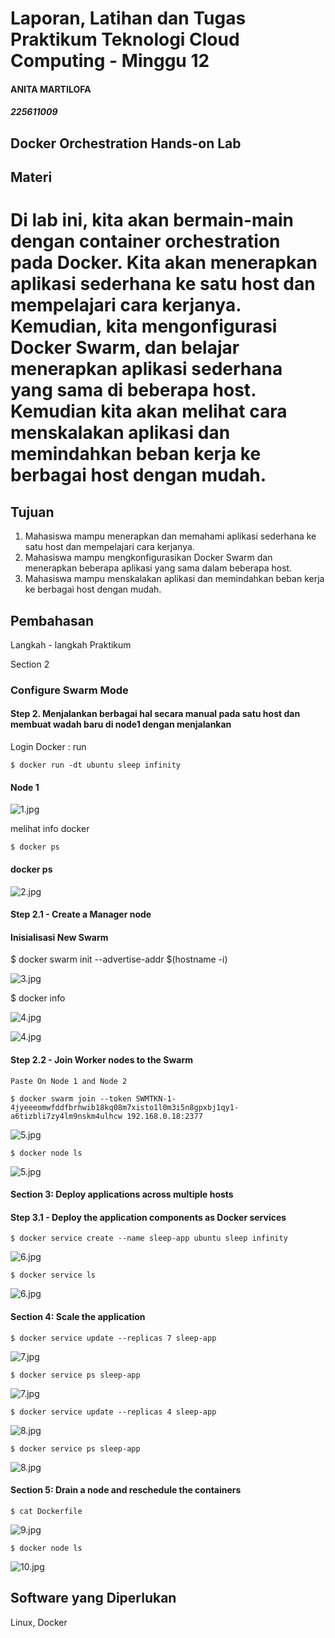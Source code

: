 # Laporan, Latihan dan Tugas Praktikum Teknologi Cloud Computing - Minggu 12 
#### ANITA MARTILOFA
##### 225611009

## Docker Orchestration Hands-on Lab


## Materi
 
# Di lab ini, kita akan bermain-main dengan container orchestration pada Docker. Kita akan menerapkan aplikasi sederhana ke satu host dan mempelajari cara kerjanya. Kemudian, kita mengonfigurasi Docker Swarm, dan belajar menerapkan aplikasi sederhana yang sama di beberapa host. Kemudian kita akan melihat cara menskalakan aplikasi dan memindahkan beban kerja ke berbagai host dengan mudah.

## Tujuan

1.  Mahasiswa mampu menerapkan dan memahami aplikasi sederhana ke satu host dan mempelajari cara kerjanya.
2.  Mahasiswa mampu mengkonfigurasikan Docker Swarm dan menerapkan beberapa aplikasi yang sama dalam beberapa host.
3.  Mahasiswa mampu menskalakan aplikasi dan memindahkan beban kerja ke berbagai host dengan mudah.


## Pembahasan

Langkah - langkah Praktikum

Section 2

### Configure Swarm Mode

#### Step 2. Menjalankan berbagai hal secara manual pada satu host dan membuat wadah baru di node1 dengan menjalankan

Login Docker : run

    $ docker run -dt ubuntu sleep infinity
   
#### Node 1
   
![1.jpg](https://raw.githubusercontent.com/rbp-x/tekn-cloud-computing/main/minggu-12/Pict/1.%20Node%201.jpg)


melihat info docker

    $ docker ps

#### docker ps
   
![2.jpg](https://raw.githubusercontent.com/rbp-x/tekn-cloud-computing/main/minggu-12/Pict/2.%20docker-ps.jpg)

#### Step 2.1 - Create a Manager node

#### Inisialisasi New Swarm

   $ docker swarm init --advertise-addr $(hostname -i)

![3.jpg](https://raw.githubusercontent.com/rbp-x/tekn-cloud-computing/main/minggu-12/Pict/3.%20docker%20swarm.jpg)

   $ docker info

![4.jpg](https://raw.githubusercontent.com/rbp-x/tekn-cloud-computing/main/minggu-12/Pict/4.%20docker%20info%202.jpg)

![4.jpg](https://raw.githubusercontent.com/rbp-x/tekn-cloud-computing/main/minggu-12/Pict/4.%20docker%20info.jpg)

#### Step 2.2 - Join Worker nodes to the Swarm

	Paste On Node 1 and Node 2

    $ docker swarm join --token SWMTKN-1-4jyeeeomwfddfbrhwib18kq08m7xisto1l0m3i5n8gpxbj1qy1-a6tizbli7zy4lm9nskm4ulhcw 192.168.0.18:2377

![5.jpg](https://raw.githubusercontent.com/rbp-x/tekn-cloud-computing/main/minggu-12/Pict/5.join%20node-2-3.jpg)

    $ docker node ls

![5.jpg](https://raw.githubusercontent.com/rbp-x/tekn-cloud-computing/main/minggu-12/Pict/5.joined%20node-2-3.jpg)

#### Section 3: Deploy applications across multiple hosts
#### Step 3.1 - Deploy the application components as Docker services

    $ docker service create --name sleep-app ubuntu sleep infinity

![6.jpg](https://raw.githubusercontent.com/rbp-x/tekn-cloud-computing/main/minggu-12/Pict/6.docker%20service%20ls.jpg)

    $ docker service ls

![6.jpg](https://raw.githubusercontent.com/rbp-x/tekn-cloud-computing/main/minggu-12/Pict/6.docker%20sleep.jpg)

#### Section 4: Scale the application

    $ docker service update --replicas 7 sleep-app

![7.jpg](https://raw.githubusercontent.com/rbp-x/tekn-cloud-computing/main/minggu-12/Pict/7.docker%20sleep.jpg)

    $ docker service ps sleep-app

![7.jpg](https://raw.githubusercontent.com/rbp-x/tekn-cloud-computing/main/minggu-12/Pict/7.docker%20sleep2.jpg)

    $ docker service update --replicas 4 sleep-app

![8.jpg](https://raw.githubusercontent.com/rbp-x/tekn-cloud-computing/main/minggu-12/Pict/8.docker%20slepp.jpg)

    $ docker service ps sleep-app

![8.jpg](https://raw.githubusercontent.com/rbp-x/tekn-cloud-computing/main/minggu-12/Pict/8.docker%20slepp2.jpg)
 
#### Section 5: Drain a node and reschedule the containers

    $ cat Dockerfile

![9.jpg](https://raw.githubusercontent.com/rbp-x/tekn-cloud-computing/main/minggu-12/Pict/9.docker%20node%20ls.jpg)

    $ docker node ls

![10.jpg](https://raw.githubusercontent.com/rbp-x/tekn-cloud-computing/main/minggu-12/Pict/10.docker%20node%20.jpg)


## Software yang Diperlukan

Linux, Docker

```

